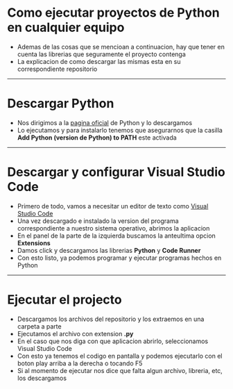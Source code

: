 # Como ejecutar proyectos de Python en cualquier equipo
* Ademas de las cosas que se mencioan a continuacion, hay que tener en cuenta las librerias que seguramente el proyecto contenga
* La explicacion de como descargar las mismas esta en su correspondiente repositorio
  
---

# Descargar Python
* Nos dirigimos a la [pagina oficial](https://www.python.org/downloads/) de Python y lo descargamos
* Lo ejecutamos y para instalarlo tenemos que asegurarnos que la casilla **Add Python (version de Python) to PATH** este activada

---

# Descargar y configurar Visual Studio Code
* Primero de todo, vamos a necesitar un editor de texto como [Visual Studio Code](https://code.visualstudio.com/download)
* Una vez descargado e instalado la version del programa correspondiente a nuestro sistema operativo, abrimos la aplicacion
* En el panel de la parte de la izquierda buscamos la anteultima opcion **Extensions**
* Damos click y descargamos las librerias **Python** y **Code Runner**
* Con esto listo, ya podemos programar y ejecutar programas hechos en Python

---

# Ejecutar el projecto 
* Descargamos los archivos del repositorio y los extraemos en una carpeta a parte
* Ejecutamos el archivo con extension **.py** 
* En el caso que nos diga con que aplicacion abrirlo, seleccionamos Visual Studio Code
* Con esto ya tenemos el codigo en pantalla y podemos ejecutarlo con el boton play arriba a la derecha o tocando F5
* Si al momento de ejecutar nos dice que falta algun archivo, libreria, etc, los  descargamos